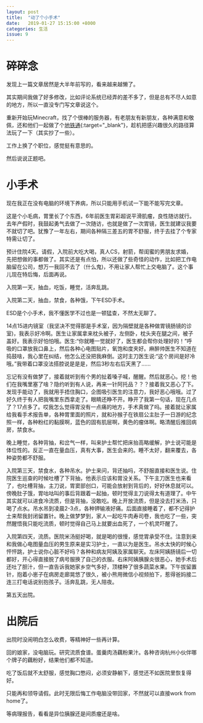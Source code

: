 ```yaml
---
layout: post
title:  "动了个小手术"
date:   2019-01-27 15:15:00 +8000
categories: 生活
issue: 9
---
```

# 碎碎念

发现上一篇文章居然是大半年前写的，看来越来越懒了。

其实期间我做了好多修改，比如评论系统已经弄的差不多了，但是总有不尽人如意的地方，所以一直没专门写文章说这个。

重新开始玩Minecraft，找了个很棒的服务器，有老朋友有新朋友，各种满意和敬佩，还和他们一起做了个[地铁通](http://zamsub.jithee.name){:target="_blank"}，趁机把感兴趣很久的路径算法玩了一下（其实抄了一些）。

工作上换了个职位，感觉挺有意思的。

然后说说正题吧。

<!--more-->

# 小手术

现在我正在没有电脑的环境下养病，所以只能用手机试一下能不能写完文章。

这是个小毛病，胃里长了个东西，6年前医生胃彩超说平滑肌瘤，良性随访就行。去年产假时，我鼓起勇气去做了一次随访，也就是做了一次胃镜，医生就建议我要不就切了吧。犹豫了一年左右，期间各种隔三差五的胃不舒服，终于去挂了个专家特需让切了。

预计住院4天。请假，入院前大吃大喝，真人CS，射箭，帮闺蜜的男朋友求婚，先把想做的事都做了。其实还是有点怕，所以还做了些奇怪的动作，比如把工作电脑留在公司，想万一我回不去了（什么鬼)，不用让家人帮忙上交电脑了。这个事儿现在特后悔，后面再说。

入院第一天，抽血，吃饭，睡觉，活奔乱跳。

入院第二天，抽血，禁食，各种饿，下午ESD手术。

ESD是个小手术，我不懂医学不过也是一顿猛查，不然太无聊了。

14点15进内镜室（我坚决不觉得那是手术室，因为隔壁就是各种做胃镜肠镜的诊室)，我表示好冷啊。医生让家属拿来枕头被子，左侧卧，枕头夹在腿之间，被子盖好。我表示好怕怕哦。医生:“你就睡一觉就好了，医生都会帮你处理好的！”呼吸的口罩放我口鼻上，然后各种心电图贴片，氧饱和度夹好。麻醉帅医生不知道在捣鼓啥，我心里在纠结，他怎么还没把我麻倒。这时主刀医生说:“这个房间是好冷哦。”我带着口罩没法搭腔说是是是，然后3秒左右后天黑了……

忘记有没有做梦了，接着就听到有个男的扯着嗓子喊，醒醒。然后就恶心。挖！他们在我嘴里塞了啥？隐约听到有人说，再来一针阿托品？？？接着我又恶心了下。发现手能动了，我就用手捂住胸口，企图吸引医生的注意力，我好恶心哦哦。过了好久终于有人把我嘴里东西拿走了。眼睛还睁不开。睁开了我第一句话，现在几点了？17点多了。哎我怎么觉得胃没有一点痛的地方，手术真做了吗。接着就让家属给我看手术报告单，各种胃里面的照片，就和孙猴子在铁扇公主肚子一日游的纪念照一样，各种粉红的黏膜啊，蓝色的固有肌层啊，黄色的瘤体啊。略清醒后推回病房，禁食水。

晚上睡觉，各种背抽，和岔气一样，叫来护士帮忙把床抬高略缓解，护士说可能是体位性的。反正一直在量血压，真有大事，医生会来的。睡不太好，翻来覆去，各种姿势都不舒服。

入院第三天，禁食水，各种吊水。护士来问，背还抽吗，不舒服直接和医生说。住院医生巡查的时候吐槽了下背抽，他表示应该和胃没关系。下午主刀医生也来看了，也吐槽背抽，主刀说，胃窦部创口，可能会放射到背后的，好好休息就可以。傍晚肚子饿，胃咕咕叫的事后背跟着一起抽，顿时觉得主刀说得太有道理了。中午其实就可以进食冷流质，但是背抽，没敢吃。晚上开放流质，但是没去打米汤，只喝了点水。吊水吊到凌晨2-3点，各种钾输液好痛。后面直接睡着了，都不记得护士来帮我封闭留置针。晚上做梦梦到，家人一起吃牛肉寿司卷，我也吃了一些，突然醒悟我只能吃流质，顿时觉得自己马上就要出血死了，一个机灵吓醒了。

入院第四天，流质。医院米汤挺好喝，就是喝的很慢，感觉胃承受不住。注意到来和我做心电图量血压的男生原来是实习护士，一直以为是医生。吊水太快的时候心怦怦跳，护士说你心脏不好吗？各种和病友阿姨及家属聊天。左床阿姨肠镜后一切都好，开心得直接脱了病号服换了自己的衣服。右床阿姨胰腺炎很恶心，她手术后还吐了胆汁，但一直告诉我她家乡空气多好，顶楼种了很多蔬菜水果。下午拔留置针，抱着小崽子在病房走廊晃悠了很久，被小熊用微信小视频拍下，惹得爸妈接二连三打电话说别抱孩子。活奔乱跳，无人陪夜。

第五天出院。

# 出院后

出院时没闹明白怎么收费，等精神好一些再计算。

回的娘家，没电脑玩。研究流质食谱。蛋羹肉汤藕粉果汁。各种咨询杭州小伙伴哪个牌子的藕粉好，结果他们都不知道。

吃了饭后就不太舒服，感觉胸口憋闷，必须安静躺下，感觉还不如医院里恢复得好。

只能再和领导请假。此时无限后悔工作电脑没带回家，不然就可以直接work from home了。

等病理报告，看看是异位胰腺还是间质瘤还是啥。
